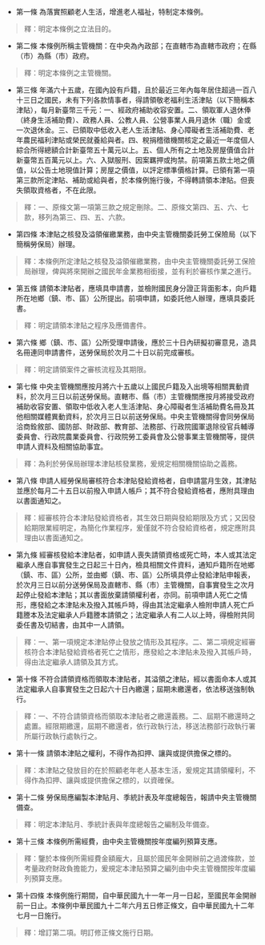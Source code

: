* 第一條 為落實照顧老人生活，增進老人福祉，特制定本條例。

> 釋：明定本條例之立法目的。

* 第二條 本條例所稱主管機關：在中央為內政部；在直轄市為直轄市政府；在縣（市）為縣（市）政府。

> 釋：明定本條例之主管機關。

* 第三條 年滿六十五歲，在國內設有戶籍，且於最近三年內每年居住超過一百八十三日之國民，未有下列各款情事者，得請領敬老福利生活津貼（以下簡稱本津貼），每月新臺幣三千元：一、經政府補助收容安置。二、領取軍人退休俸（終身生活補助費）、政務人員、公教人員、公營事業人員月退休（職）金或一次退休金。三、已領取中低收入老人生活津貼、身心障礙者生活補助費、老年農民福利津貼或榮民就養給與者。四、稅捐稽徵機關核定之最近一年度個人綜合所得總額合計新臺幣五十萬元以上。五、個人所有之土地及房屋價值合計新臺幣五百萬元以上。六、入獄服刑、因案羈押或拘禁。前項第五款土地之價值，以公告土地現值計算；房屋之價值，以評定標準價格計算。已領有第一項第三款所定津貼、補助或給與者，於本條例施行後，不得轉請領本津貼。但喪失領取資格者，不在此限。

> 釋：一、原條文第一項第三款之規定刪除。二、原條文第四、五、六、七款，移列為第三、四、五、六款。

* 第四條 本津貼之核發及溢領催繳業務，由中央主管機關委託勞工保險局（以下簡稱勞保局）辦理。

> 釋：本條例所定津貼之核發及溢領催繳業務，由中央主管機關委託勞工保險局辦理，俾與將來開辦之國民年金業務相銜接，並有利於審核作業之進行。

* 第五條 請領本津貼者，應填具申請書，並檢附國民身分證正背面影本，向戶籍所在地鄉（鎮、市、區）公所提出。前項申請，如委託他人辦理，應填具委託書。

> 釋：明定請領本津貼之程序及應備書件。

* 第六條 鄉（鎮、市、區）公所受理申請後，應於三十日內研擬初審意見，造具名冊連同申請書件，送勞保局於次月二十日以前完成審核。

> 釋：明定請領案件之審核流程及其期限。

* 第七條 中央主管機關應按月將六十五歲以上國民戶籍及入出境等相關異動資料，於次月三日以前送勞保局。直轄市、縣（市）主管機關應按月將接受政府補助收容安置、領取中低收入老人生活津貼、身心障礙者生活補助費名冊及其他相關媒體異動資料，於次月三日以前送勞保局。中央主管機關得會同勞保局洽商銓敘部、國防部、財政部、教育部、法務部、行政院國軍退除役官兵輔導委員會、行政院農業委員會、行政院勞工委員會及公營事業主管機關等，提供申請人資料及相關協助事宜。

> 釋：為利於勞保局辦理本津貼核發業務，爰規定相關機關協助之義務。

* 第八條 申請人經勞保局審核符合本津貼發給資格者，自申請當月生效，其津貼並應於每月二十五日以前撥入申請人帳戶；其不符合發給資格者，應附具理由以書面通知之。

> 釋：經審核符合本津貼發給資格者，其生效日期與發給期限及方式；又因發給期限業經明定，為簡化作業程序，爰僅就不符合發給資格者，規定應附具理由以書面通知之。

* 第九條 經審核發給本津貼者，如申請人喪失請領資格或死亡時，本人或其法定繼承人應自事實發生之日起三十日內，檢具相關文件資料，通知戶籍所在地鄉（鎮、市、區）公所，並由鄉（鎮、市、區）公所填具停止發給津貼申報表，於次月三日以前分送勞保局及直轄市、縣（市）主管機關，自事實發生之次月起停止發給本津貼；其以書面放棄請領權利者，亦同。前項申請人死亡之情形，應發給之本津貼未及撥入其帳戶時，得由其法定繼承人檢附申請人死亡戶籍謄本及法定繼承人戶籍謄本請領之；法定繼承人有二人以上時，得檢附共同委任書及切結書，由其中一人請領。

> 釋：一、第一項規定本津貼停止發放之情形及其程序。二、第二項規定經審核符合本津貼發給資格者死亡之情形，應發給之本津貼未及撥入其帳戶時，得由法定繼承人請領及其方式。

* 第十條 不符合請領資格而領取本津貼者，其溢領之津貼，經以書面命本人或其法定繼承人自事實發生之日起六十日內繳還；屆期未繳還者，依法移送強制執行。

> 釋：一、不符合請領資格而領取本津貼者之繳還義務。二、屆期不繳還時之處置。經限期繳還，屆期不繳還者，依行政執行法，移送法務部行政執行署所屬行政執行處執行之。

* 第十一條 請領本津貼之權利，不得作為扣押、讓與或提供擔保之標的。

> 釋：本津貼之發放目的在於照顧老年老人基本生活，爰規定其請領權利，不得作為扣押、讓與或提供擔保之標的，以資確保。

* 第十二條 勞保局應編製本津貼月、季統計表及年度總報告，報請中央主管機關備查。

> 釋：明定本津貼月、季統計表與年度總報告之編制及年備查。

* 第十三條 本條例所需經費，由中央主管機關按年度編列預算支應。

> 釋：鑒於本條例所需經費金額龐大，且屬於國民年金開辦前之過渡條款，並考量政府財政負擔能力，爰規定本津貼預算之編列由中央主管機關按年度編列預算支應。

* 第十四條 本條例施行期間，自中華民國九十一年一月一日起，至國民年金開辦前一日止。本條例中華民國九十二年六月五日修正條文，自中華民國九十二年七月一日施行。

> 釋：增訂第二項。明訂修正條文施行日期。

